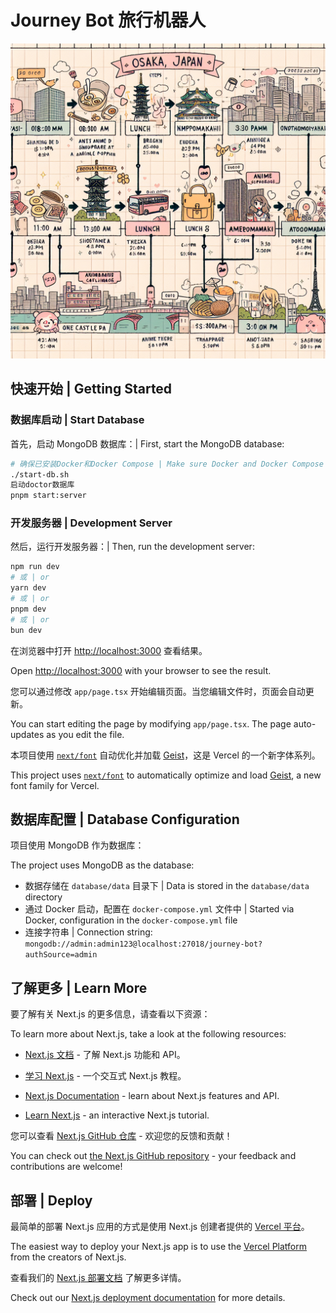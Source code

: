 <!--
 * @Date: 2025-04-10 13:31:58
 * @LastEditors: guantingting
 * @LastEditTime: 2025-05-06 17:25:49
-->

# Journey Bot 旅行机器人

<div align="center">
  <img src="./public/image/journey-map1.png" alt="Journey Map" width="800" />
</div>

## 快速开始 | Getting Started

### 数据库启动 | Start Database

首先，启动 MongoDB 数据库：| First, start the MongoDB database:

```bash
# 确保已安装Docker和Docker Compose | Make sure Docker and Docker Compose are installed
./start-db.sh
启动doctor数据库
pnpm start:server
```

### 开发服务器 | Development Server

然后，运行开发服务器：| Then, run the development server:

```bash
npm run dev
# 或 | or
yarn dev
# 或 | or
pnpm dev
# 或 | or
bun dev
```

在浏览器中打开 [http://localhost:3000](http://localhost:3000) 查看结果。

Open [http://localhost:3000](http://localhost:3000) with your browser to see the result.

您可以通过修改 `app/page.tsx` 开始编辑页面。当您编辑文件时，页面会自动更新。

You can start editing the page by modifying `app/page.tsx`. The page auto-updates as you edit the file.

本项目使用 [`next/font`](https://nextjs.org/docs/app/building-your-application/optimizing/fonts) 自动优化并加载 [Geist](https://vercel.com/font)，这是 Vercel 的一个新字体系列。

This project uses [`next/font`](https://nextjs.org/docs/app/building-your-application/optimizing/fonts) to automatically optimize and load [Geist](https://vercel.com/font), a new font family for Vercel.

## 数据库配置 | Database Configuration

项目使用 MongoDB 作为数据库：

The project uses MongoDB as the database:

- 数据存储在 `database/data` 目录下 | Data is stored in the `database/data` directory
- 通过 Docker 启动，配置在 `docker-compose.yml` 文件中 | Started via Docker, configuration in the `docker-compose.yml` file
- 连接字符串 | Connection string: `mongodb://admin:admin123@localhost:27018/journey-bot?authSource=admin`

## 了解更多 | Learn More

要了解有关 Next.js 的更多信息，请查看以下资源：

To learn more about Next.js, take a look at the following resources:

- [Next.js 文档](https://nextjs.org/docs) - 了解 Next.js 功能和 API。
- [学习 Next.js](https://nextjs.org/learn) - 一个交互式 Next.js 教程。

- [Next.js Documentation](https://nextjs.org/docs) - learn about Next.js features and API.
- [Learn Next.js](https://nextjs.org/learn) - an interactive Next.js tutorial.

您可以查看 [Next.js GitHub 仓库](https://github.com/vercel/next.js) - 欢迎您的反馈和贡献！

You can check out [the Next.js GitHub repository](https://github.com/vercel/next.js) - your feedback and contributions are welcome!

## 部署 | Deploy

最简单的部署 Next.js 应用的方式是使用 Next.js 创建者提供的 [Vercel 平台](https://vercel.com/new?utm_medium=default-template&filter=next.js&utm_source=create-next-app&utm_campaign=create-next-app-readme)。

The easiest way to deploy your Next.js app is to use the [Vercel Platform](https://vercel.com/new?utm_medium=default-template&filter=next.js&utm_source=create-next-app&utm_campaign=create-next-app-readme) from the creators of Next.js.

查看我们的 [Next.js 部署文档](https://nextjs.org/docs/app/building-your-application/deploying) 了解更多详情。

Check out our [Next.js deployment documentation](https://nextjs.org/docs/app/building-your-application/deploying) for more details.
